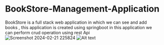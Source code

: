 # BookStore-Management-Application
BookStore is a full stack web application in which we can see and add books , this application is created using springboot in this application we can perform crud operation using rest Api 
![Screenshot 2024-02-21 225824](https://github.com/Rajkjain03/BookStore-Management-Application/assets/103574257/c07c25e1-b216-4f0f-b7b5-8c926c0d0e5f)
![Alt text](relative%20path/to/img.jpg?raw=true "Title")
